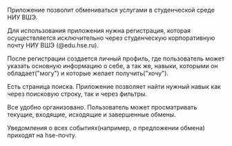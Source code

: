 Приложение позволит обмениваться услугами в студенческой среде НИУ ВШЭ.

Для использования приложения нужна регистрация, которая осуществляется исключительно через студенческую корпоративную почту НИУ ВШЭ (@edu.hse.ru).

После регистрации создается личный профиль, где пользователь может указать основную информацию о себе, а так же, навыки, которыми он обладает("могу") и которые желает получить("хочу"). 

Есть страница поиска. Приложение позволяет найти нужный навык как через поисковую строку, так и через фильтры. 

Все удобно организовано. Пользователь может просматривать текущие, входящие, исходящие и завершенные обмены.

Уведомления о всех событиях(например, о предложении обмена) приходят на hse-почту.
